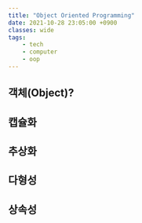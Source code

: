 ```yaml
---
title: "Object Oriented Programming"
date: 2021-10-28 23:05:00 +0900
classes: wide
tags:
    - tech
    - computer
    - oop
---
```


## 객체(Object)?

## 캡슐화

## 추상화

## 다형성

## 상속성